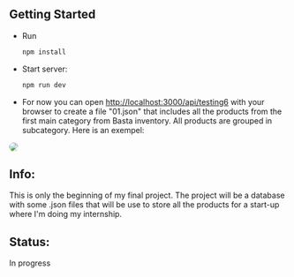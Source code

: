 ## Getting Started 

- Run 
    ```bash
    npm install
    ```
- Start server: 

    ```bash
    npm run dev
    ```
- For now you can open [http://localhost:3000/api/testing6](http://localhost:3000/api/testing6) with your browser to create a file "01.json" that includes all the products from the first main category from Basta inventory. All products are grouped in subcategory. Here is an exempel:

<img src="https://github.com/HeidiDragomir/Inventory/tree/main/public/assets/category-json.PNG" style="width: auto; height: auto; border-radius: 10px">


## Info:

This is only the beginning of my final project.
The project will be a database with some .json files that will be use to store all the products for a start-up where I'm doing my internship.

## Status:
In progress
